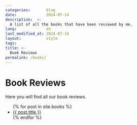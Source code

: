 ```yaml
---
categories:       blog
date:             2024-07-14
description:  >-
  A list of all the books that have been reviewed by me.
lang:             en
last_modified_at: 2024-07-14
layout:           style
tags:
title: >-
  Book Reviews
permalink: /books/
---
```


<h1>Book Reviews</h1>
<p>Here you will find all our book reviews.</p>

<ul>
  {% for post in site.books %}
    <li>
      <a href="{{ post.url | prepend: site.baseurl }}">{{ post.title }}</a>
    </li>
  {% endfor %}
</ul>
